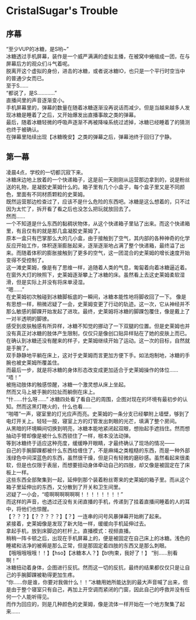 # CristalSugar's Trouble
## 序幕
“至少VUP的冰糖，是S哟~”  
冰糖透过手机屏幕，装作是一个威严满满的虚拟主播，在被窝中蜷缩成一团，在与屏幕后方的观众们斗气着呢。  
脱离开这个虚拟的身份，进击的冰糖，或者说冰糖IO，也只是一个平行时空当中的普通少女而已。  
至于S……  
“都说了，是S…………”  
直播间里的声音逐渐变小。  
手机屏幕里的，弹幕的数量在随着冰糖逐渐没再说话而减少。但是当越来越多人发现冰糖是睡着了之后，又开始爆发出直播事故之类的弹幕。  
最后，随着冰糖轻微的呼吸声逐渐不再被降噪系统过滤掉，冰糖已经睡着了的猜测也终于被确认。  
在弹幕里陆续出现【冰糖晚安】之类的弹幕之后，弹幕池终于回归了宁静。  
## 第一幕
凌晨4点，学校的一切都沉寂下来。  
冰糖床边地上放着的一个快递箱子，这是前一天刚刚从运营那边拿到的，说是粉丝送的礼物，是凝胶史莱姆什么的。箱子里有几个小盒子，每个盒子里又是不同颜色，里面有不同材质颗粒的史莱姆。  
既然运营那边检查过了，应该不是什么危险的东西吧。冰糖是这么想着的，只不过因为太忙了，拆开看了看之后也没怎么把玩就放回去了。  
然而……  
一个不知道是什么东西的黏稠状物体，从这个快递箱子里钻了出来。而这个快递箱里，有且仅有的就是那几盒凝胶史莱姆了。  
原本一盒只有巴掌那么大的几小盒，由于接触到了空气，其内部的各种神奇的化学反应开始工作，体积逐渐膨胀起来，逐渐逐渐地占满了整个快递箱，最终溢了出来。而随着体积的膨胀接触到了更多的空气，这一团混合的史莱姆的增长速度开始变得不受控制了。  
这一滩史莱姆，像是有了思维一样，追随着人类的气息，匍匐着向着冰糖逼近着。在窗外大灯的映照下，史莱姆逐渐攀上了冰糖的床。虽然看上去这史莱姆柔软湿滑，但是实际上并没有将床单浸湿。  
“嗯……”  
在史莱姆初次触碰到冰糖脚板底的一瞬间，冰糖本能性地将脚收回了一下。
像是有思想一样，稍微迟疑了一会，史莱姆变更了行动的轨迹。这一次，它从神经并不那么敏感的脚踝开始发起了进攻。最终，史莱姆将冰糖的脚踝包覆住，像是戴上了一对半透明的脚镣。  
感受到皮肤触感有所异样，冰糖不知觉的挪动了一下双腿的位置。但是史莱姆也并没有真正对冰糖的肢体产生限制，仅仅只是像创口贴异样贴在了她的皮肤上而已。  
在确认到冰糖还没有醒来的样子，史莱姆继续开始了运动。这一次的目标，自然就是手腕了。  
双手静静地平躺在床上，这对于史莱姆而言更加方便下手。如法炮制地，冰糖的手腕也被史莱姆所覆盖住。  
而最后一步，就是将冰糖的身体形态改变成更加适合于史莱姆操作的体位……  
“唔！”  
被拖动肢体的触感惊醒，冰糖一个激灵想从床上坐起。  
然而又马上被手腕的拉扯而躺倒在床上。  
“什……什么呀……”
冰糖四处看了看自己的周围，企图对现在的环境有最初步的认知。然而这黑灯瞎火的，什么也看……  
“啪嗒”一声，寝室里的灯光应声而亮。史莱姆的一条分支已经攀附上墙壁，够到了电灯开关上。轻轻一按，寝室上方的灯管发出刺眼的光芒，填满了整个房间。  
从黑暗的环境瞬间切换到明亮，冰糖本能地紧闭起双眼，想抬起手遮挡住。然而想抽动手臂却像是被什么东西锁住了一样，根本没法动弹。  
等到冰糖终于适应这种亮度，缓缓睁开眼睛，才最终确认了现场的情况——  
自己的手腕脚踝都被什么东西给缠住了，不是麻绳之类粗糙的东西，而是一种外部浅绿色中间深蓝色的东西，虽然很干燥，但是只有轻微的磨砂感。虽然看起来很柔软，但是也仅限于表层，而想要扭动身体牵动自己的四肢，却又像是被固定在了床板上一样。  
这些东西全部聚集到一起，延伸到那个装着粉丝寄来的史莱姆的箱子里。而从这个箱子里延伸出的东西，又分散到了开关和卫生间里。  
迟疑了一小会，“噫啊啊啊啊啊啊！！！！！！！！”  
而这样的声音，也透过还没有关闭直播的手机，传递到了挂着直播间睡着的人的耳中，将他们也惊醒。  
【？？？】【？？？？？】【？】一连串的问号风暴弹幕开始刷了起来。  
紧接着，史莱姆像是发现了新大陆一样，缓缓向手机延伸过去。  
拿起手机，放到床脚边的栏杆上。直播模式：视频直播。  
稍稍一阵卡顿之后，出现在手机屏幕上的，便是被固定在自己床上的冰糖。浅色的睡裙和洁净的被褥是那么正常，但是那固定着四肢的东西又是那么刺眼。  
【哦哦哦哦哦！！】【hso】【冰糖本人？】【bt拘束，我好了！】
“别……别看啊！”  
冰糖扭动着身体，企图进行反抗。然而这一切的反抗，最终的结果都仅仅只是让自己的手腕脚踝被勒得更加生疼。  
“你……你是谁，你要对我做什么！！”冰糖用她所能达到的最大声音喊了出来，但是由于整个寝室只有自己，再加上开空调而紧闭的门窗，因此自己的呼救并没有任何一个人能听得见。  
而作为回应的，则是几种颜色的史莱姆，像是流体一样开始在一个地方聚集了起来……  
